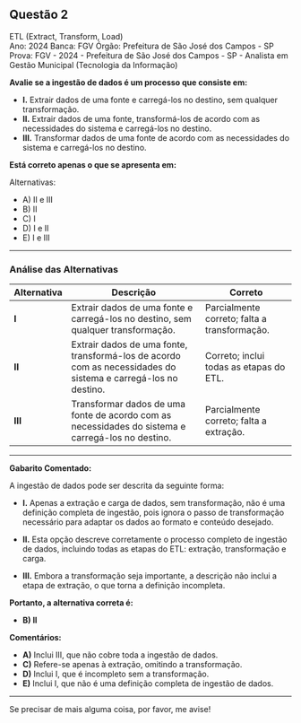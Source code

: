 ## Questão 2

ETL (Extract, Transform, Load)  
Ano: 2024 Banca: FGV Órgão: Prefeitura de São José dos Campos - SP Prova: FGV - 2024 - Prefeitura de São José dos Campos - SP - Analista em Gestão Municipal (Tecnologia da Informação)

**Avalie se a ingestão de dados é um processo que consiste em:**

- **I.** Extrair dados de uma fonte e carregá-los no destino, sem qualquer transformação.  
- **II.** Extrair dados de uma fonte, transformá-los de acordo com as necessidades do sistema e carregá-los no destino.  
- **III.** Transformar dados de uma fonte de acordo com as necessidades do sistema e carregá-los no destino.

**Está correto apenas o que se apresenta em:**

Alternativas:
- A) II e III
- B) II
- C) I
- D) I e II
- E) I e III

---

### Análise das Alternativas

| Alternativa | Descrição                                                                                                   | Correto |
|-------------|-------------------------------------------------------------------------------------------------------------|---------|
| **I**       | Extrair dados de uma fonte e carregá-los no destino, sem qualquer transformação.                           | Parcialmente correto; falta a transformação. |
| **II**      | Extrair dados de uma fonte, transformá-los de acordo com as necessidades do sistema e carregá-los no destino. | Correto; inclui todas as etapas do ETL. |
| **III**     | Transformar dados de uma fonte de acordo com as necessidades do sistema e carregá-los no destino.          | Parcialmente correto; falta a extração. |

---

**Gabarito Comentado:**

A ingestão de dados pode ser descrita da seguinte forma:

- **I.** Apenas a extração e carga de dados, sem transformação, não é uma definição completa de ingestão, pois ignora o passo de transformação necessário para adaptar os dados ao formato e conteúdo desejado.
  
- **II.** Esta opção descreve corretamente o processo completo de ingestão de dados, incluindo todas as etapas do ETL: extração, transformação e carga.

- **III.** Embora a transformação seja importante, a descrição não inclui a etapa de extração, o que torna a definição incompleta.

**Portanto, a alternativa correta é:**

- **B) II**

**Comentários:**
- **A)** Inclui III, que não cobre toda a ingestão de dados.
- **C)** Refere-se apenas à extração, omitindo a transformação.
- **D)** Inclui I, que é incompleto sem a transformação.
- **E)** Inclui I, que não é uma definição completa de ingestão de dados.

---

Se precisar de mais alguma coisa, por favor, me avise!
